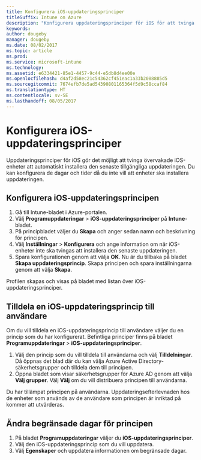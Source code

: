 ```yaml
---
title: Konfigurera iOS-uppdateringsprinciper
titleSuffix: Intune on Azure
description: "Konfigurera uppdateringsprinciper för iOS för att tvinga övervakade iOS-enheter att automatiskt installera den senaste tillgängliga uppdateringen."
keywords: 
author: dougeby
manager: dougeby
ms.date: 08/02/2017
ms.topic: article
ms.prod: 
ms.service: microsoft-intune
ms.technology: 
ms.assetid: e6334421-85e1-4457-9c44-e5db8d4ee00e
ms.openlocfilehash: d4af2d58ec21c54362cf451eac1a33b2088885d5
ms.sourcegitcommit: 7674efb7de5ad54390801165364f5d9c58ccaf84
ms.translationtype: HT
ms.contentlocale: sv-SE
ms.lasthandoff: 08/05/2017
---
```

# <a name="configure-ios-update-policies"></a>Konfigurera iOS-uppdateringsprinciper
Uppdateringsprinciper för iOS gör det möjligt att tvinga övervakade iOS-enheter att automatiskt installera den senaste tillgängliga uppdateringen. Du kan konfigurera de dagar och tider då du inte vill att enheter ska installera uppdateringen.

## <a name="configure-the-ios-update-policy"></a>Konfigurera iOS-uppdateringsprincipen
1. Gå till Intune-bladet i Azure-portalen.
2. Välj **Programuppdateringar** > **iOS-uppdateringsprinciper** på **Intune**-bladet.
4. På principbladet väljer du **Skapa** och anger sedan namn och beskrivning för principen.
5. Välj **Inställningar** > **Konfigurera** och ange information om när iOS-enheter inte ska tvingas att installera den senaste uppdateringen.
6. Spara konfigurationen genom att välja **OK**. Nu är du tillbaka på bladet **Skapa uppdateringsprincip**. Skapa principen och spara inställningarna genom att välja **Skapa**.

Profilen skapas och visas på bladet med listan över iOS-uppdateringsprinciper.

## <a name="assign-an-ios-update-policy-to-users"></a>Tilldela en iOS-uppdateringsprincip till användare
Om du vill tilldela en iOS-uppdateringsprincip till användare väljer du en princip som du har konfigurerat. Befintliga principer finns på bladet **Programuppdateringar** > **iOS-uppdateringsprinciper**.
1. Välj den princip som du vill tilldela till användarna och välj **Tilldelningar**. Då öppnas det blad där du kan välja Azure Active Directory-säkerhetsgrupper och tilldela dem till principen.
2. Öppna bladet som visar säkerhetsgrupper för Azure AD genom att välja **Välj grupper**. Välj **Välj** om du vill distribuera principen till användarna.

Du har tillämpat principen på användarna. Uppdateringsefterlevnaden hos de enheter som används av de användare som principen är inriktad på kommer att utvärderas.

## <a name="change-the-restricted-days-for-the-policy"></a>Ändra begränsade dagar för principen
1. På bladet **Programuppdateringar** väljer du **iOS-uppdateringsprinciper**.
2. Välj den iOS-uppdateringsprincip som du vill uppdatera.
3. Välj **Egenskaper** och uppdatera informationen om begränsade dagar.
